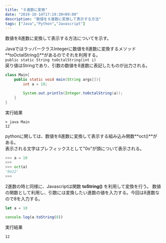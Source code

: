 ```yaml
---
title: "８進数に変換"
date: "2019-10-14T17:19:30+09:00"
description: "数値を８進数に変換して表示する方法"
tags: ["Java","Python","Javascript"]
---
```


数値を8進数に変換して表示する方法についてを示す。

<div class="note_content_by_programming_language" id="note_content_Java">

JavaではラッパークラスIntegerに数値を8進数に変換するメソッド**toOctalString()**があるのでそれを利用する。  
`public static String toOctalString(int i)`  
戻り値はStringであり、引数の数値を8進数に表記したものが出力される。


```java
class Main{
    public static void main(String args[]){
        int a = 10;

        System.out.println(Integer.toOctalString(a));
    }
}
```

実行結果

```
> java Main 
12
```

</div>
<div class="note_content_by_programming_language" id="note_content_Python">

pythonに関しては、数値を8進数に変換して表示する組み込み関数**oct()**がある。  
表示される文字はプレフィックスとして"0o"が頭について表示される。

```python
>>> a = 10
>>> 
>>> oct(a)
'0o12'
>>>
```

</div>
<div class="note_content_by_programming_language" id="note_content_Javascript">

2進数の時と同様に、Javascriptは関数 **toString()** を利用して変換を行う。
数値の関数として利用し、引数には変換したい進数の値を入力する。今回は8進数なので8を入力する。

```javascript
let a = 10

console.log(a.toString(8))
```

実行結果

```
12
```

</div>


